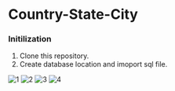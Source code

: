 # Country-State-City
### Initilization
1. Clone this repository.
2. Create database location and imoport sql file.

![1](https://user-images.githubusercontent.com/34600724/49851088-f7c56300-fe05-11e8-9ef6-e50c71ab5c94.jpg)
![2](https://user-images.githubusercontent.com/34600724/49851092-fb58ea00-fe05-11e8-9668-47fbfe9749ad.jpg)
![3](https://user-images.githubusercontent.com/34600724/49851094-fd22ad80-fe05-11e8-9d1e-8578d99c8a2d.jpg)
![4](https://user-images.githubusercontent.com/34600724/49851099-ff850780-fe05-11e8-98a4-d0e0aae3773d.jpg)
